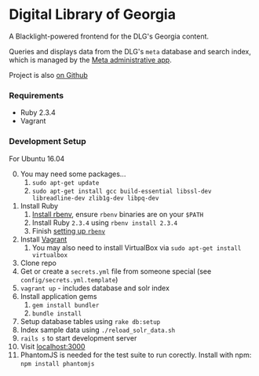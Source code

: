 # Digital Library of Georgia

A Blacklight-powered frontend for the DLG's Georgia content.

Queries and displays data from the DLG's `meta` database and search index, which is managed by the [Meta administrative app](https://github.com/GIL-GALILEO/meta).

Project is also [on Github](https://github.com/GIL-GALILEO/dlg/)

### Requirements

- Ruby 2.3.4
- Vagrant

### Development Setup

For Ubuntu 16.04

0. You may need some packages...
    1. `sudo apt-get update`
    2. `sudo apt-get install gcc build-essential libssl-dev libreadline-dev zlib1g-dev libpq-dev`
1. Install Ruby
    1. [Install rbenv](https://github.com/rbenv/rbenv-installer#rbenv-installer), ensure `rbenv` binaries are on your `$PATH`
    2. Install Ruby `2.3.4` using `rbenv install 2.3.4`
    3. Finish [setting up `rbenv`](https://github.com/rbenv/rbenv#installation)
2. Install [Vagrant](https://www.vagrantup.com/downloads.html)
    1. You may also need to install VirtualBox via `sudo apt-get install virtualbox`
3. Clone repo
4. Get or create a `secrets.yml` file from someone special (see `config/secrets.yml.template`)
5. `vagrant up` - includes database and solr index
6. Install application gems
    1. `gem install bundler`
    2. `bundle install`
7. Setup database tables using `rake db:setup`
8. Index sample data using `./reload_solr_data.sh`
9. `rails s` to start development server
10. Visit [localhost:3000](http://localhost:3000)
11. PhantomJS is needed for the test suite to run corectly. Install with npm: `npm install phantomjs`  
